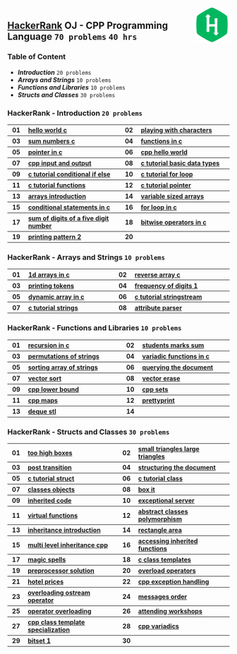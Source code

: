<img align="right" width="80" src="/logos/hackerrank.jpg">

## [HackerRank](https://www.hackerrank.com/) OJ - CPP Programming Language `70 problems` `40 hrs`

### Table of Content

- ***Introduction***                 `20 problems`
- ***Arrays and Strings***           `10 problems`
- ***Functions and Libraries***      `10 problems`
- ***Structs and Classes***          `30 problems`

### HackerRank - Introduction `20 problems`

<table>
    <tbody>
        <tr>
<th align="center" width="50px">01</th><th align="left" width="550px"><a href="https://www.hackerrank.com/challenges/hello-world-c/problem">hello world c</a></th>
<th align="center" width="50px">02</th><th align="left" width="550px"><a href="https://www.hackerrank.com/challenges/playing-with-characters/problem">playing with characters</a></th>
        </tr>
        <tr>
<th align="center" width="50px">03</th><th align="left" width="550px"><a href="https://www.hackerrank.com/challenges/sum-numbers-c/problem">sum numbers c</a></th>
<th align="center" width="50px">04</th><th align="left" width="550px"><a href="https://www.hackerrank.com/challenges/functions-in-c/problem">functions in c</a></th>
        </tr>
        <tr>
<th align="center" width="50px">05</th><th align="left" width="550px"><a href="https://www.hackerrank.com/challenges/pointer-in-c/problem">pointer in c</a></th>
<th align="center" width="50px">06</th><th align="left" width="550px"><a href="https://www.hackerrank.com/challenges/cpp-hello-world/problem">cpp hello world</a></th>
        </tr>
        <tr>
<th align="center" width="50px">07</th><th align="left" width="550px"><a href="https://www.hackerrank.com/challenges/cpp-input-and-output/problem">cpp input and output</a></th>
<th align="center" width="50px">08</th><th align="left" width="550px"><a href="https://www.hackerrank.com/challenges/c-tutorial-basic-data-types/problem">c tutorial basic data types</a></th>
        </tr>
        <tr>
<th align="center" width="50px">09</th><th align="left" width="550px"><a href="https://www.hackerrank.com/challenges/c-tutorial-conditional-if-else/problem">c tutorial conditional if else</a></th>
<th align="center" width="50px">10</th><th align="left" width="550px"><a href="https://www.hackerrank.com/challenges/c-tutorial-for-loop/problem">c tutorial for loop</a></th>
        </tr>
        <tr>
<th align="center" width="50px">11</th><th align="left" width="550px"><a href="https://www.hackerrank.com/challenges/c-tutorial-functions/problem">c tutorial functions</a></th>
<th align="center" width="50px">12</th><th align="left" width="550px"><a href="https://www.hackerrank.com/challenges/c-tutorial-pointer/problem">c tutorial pointer</a></th>
        </tr>
        <tr>
<th align="center" width="50px">13</th><th align="left" width="550px"><a href="https://www.hackerrank.com/challenges/arrays-introduction/problem">arrays introduction</a></th>
<th align="center" width="50px">14</th><th align="left" width="550px"><a href="https://www.hackerrank.com/challenges/variable-sized-arrays/problem">variable sized arrays</a></th>
        </tr>
        <tr>
<th align="center" width="50px">15</th><th align="left" width="550px"><a href="https://www.hackerrank.com/challenges/conditional-statements-in-c/problem">conditional statements in c</a></th>
<th align="center" width="50px">16</th><th align="left" width="550px"><a href="https://www.hackerrank.com/challenges/for-loop-in-c/problem">for loop in c</a></th>
        </tr>
        <tr>
<th align="center" width="50px">17</th><th align="left" width="550px"><a href="https://www.hackerrank.com/challenges/sum-of-digits-of-a-five-digit-number/problem">sum of digits of a five digit number</a></th>
<th align="center" width="50px">18</th><th align="left" width="550px"><a href="https://www.hackerrank.com/challenges/bitwise-operators-in-c/problem">bitwise operators in c</a></th>
        </tr>
        <tr>
<th align="center" width="50px">19</th><th align="left" width="550px"><a href="https://www.hackerrank.com/challenges/printing-pattern-2/problem">printing pattern 2</a></th>
<th align="center" width="50px">20</th><th align="left" width="550px"><a href=""></a></th>
        </tr>
    </tbody>
</table>

### HackerRank - Arrays and Strings `10 problems`

<table>
    <tbody>
        <tr>
<th align="center" width="50px">01</th><th align="left" width="550px"><a href="https://www.hackerrank.com/challenges/1d-arrays-in-c/problem">1d arrays in c</a></th>
<th align="center" width="50px">02</th><th align="left" width="550px"><a href="https://www.hackerrank.com/challenges/reverse-array-c/problem">reverse array c</a></th>
        </tr>
        <tr>
<th align="center" width="50px">03</th><th align="left" width="550px"><a href="https://www.hackerrank.com/challenges/printing-tokens-/problem">printing tokens </a></th>
<th align="center" width="50px">04</th><th align="left" width="550px"><a href="https://www.hackerrank.com/challenges/frequency-of-digits-1/problem">frequency of digits 1</a></th>
        </tr>
        <tr>
<th align="center" width="50px">05</th><th align="left" width="550px"><a href="https://www.hackerrank.com/challenges/dynamic-array-in-c/problem">dynamic array in c</a></th>
<th align="center" width="50px">06</th><th align="left" width="550px"><a href="https://www.hackerrank.com/challenges/c-tutorial-stringstream/problem">c tutorial stringstream</a></th>
        </tr>
        <tr>
<th align="center" width="50px">07</th><th align="left" width="550px"><a href="https://www.hackerrank.com/challenges/c-tutorial-strings/problem">c tutorial strings</a></th>
<th align="center" width="50px">08</th><th align="left" width="550px"><a href="https://www.hackerrank.com/challenges/attribute-parser/problem">attribute parser</a></th>
        </tr>
    </tbody>
</table>

### HackerRank - Functions and Libraries `10 problems`

<table>
    <tbody>
        <tr>
<th align="center" width="50px">01</th><th align="left" width="550px"><a href="https://www.hackerrank.com/challenges/recursion-in-c/problem">recursion in c</a></th>
<th align="center" width="50px">02</th><th align="left" width="550px"><a href="https://www.hackerrank.com/challenges/students-marks-sum/problem">students marks sum</a></th>
        </tr>
        <tr>
<th align="center" width="50px">03</th><th align="left" width="550px"><a href="https://www.hackerrank.com/challenges/permutations-of-strings/problem">permutations of strings</a></th>
<th align="center" width="50px">04</th><th align="left" width="550px"><a href="https://www.hackerrank.com/challenges/variadic-functions-in-c/problem">variadic functions in c</a></th>
        </tr>
        <tr>
<th align="center" width="50px">05</th><th align="left" width="550px"><a href="https://www.hackerrank.com/challenges/sorting-array-of-strings/problem">sorting array of strings</a></th>
<th align="center" width="50px">06</th><th align="left" width="550px"><a href="https://www.hackerrank.com/challenges/querying-the-document/problem">querying the document</a></th>
        </tr>
        <tr>
<th align="center" width="50px">07</th><th align="left" width="550px"><a href="https://www.hackerrank.com/challenges/vector-sort/problem">vector sort</a></th>
<th align="center" width="50px">08</th><th align="left" width="550px"><a href="https://www.hackerrank.com/challenges/vector-erase/problem">vector erase</a></th>
        </tr>
        <tr>
<th align="center" width="50px">09</th><th align="left" width="550px"><a href="https://www.hackerrank.com/challenges/cpp-lower-bound/problem">cpp lower bound</a></th>
<th align="center" width="50px">10</th><th align="left" width="550px"><a href="https://www.hackerrank.com/challenges/cpp-sets/problem">cpp sets</a></th>
        </tr>
        <tr>
<th align="center" width="50px">11</th><th align="left" width="550px"><a href="https://www.hackerrank.com/challenges/cpp-maps/problem">cpp maps</a></th>
<th align="center" width="50px">12</th><th align="left" width="550px"><a href="https://www.hackerrank.com/challenges/prettyprint/problem">prettyprint</a></th>
        </tr>
        <tr>
<th align="center" width="50px">13</th><th align="left" width="550px"><a href="https://www.hackerrank.com/challenges/deque-stl/problem">deque stl</a></th>
<th align="center" width="50px">14</th><th align="left" width="550px"><a href=""></a></th>
        </tr>
    </tbody>
</table>

### HackerRank - Structs and Classes `30 problems`

<table>
    <tbody>
        <tr>
<th align="center" width="50px">01</th><th align="left" width="550px"><a href="https://www.hackerrank.com/challenges/too-high-boxes/problem">too high boxes</a></th>
<th align="center" width="50px">02</th><th align="left" width="550px"><a href="https://www.hackerrank.com/challenges/small-triangles-large-triangles/problem">small triangles large triangles</a></th>
        </tr>
        <tr>
<th align="center" width="50px">03</th><th align="left" width="550px"><a href="https://www.hackerrank.com/challenges/post-transition/problem">post transition</a></th>
<th align="center" width="50px">04</th><th align="left" width="550px"><a href="https://www.hackerrank.com/challenges/structuring-the-document/problem">structuring the document</a></th>
        </tr>
        <tr>
<th align="center" width="50px">05</th><th align="left" width="550px"><a href="https://www.hackerrank.com/challenges/c-tutorial-struct/problem">c tutorial struct</a></th>
<th align="center" width="50px">06</th><th align="left" width="550px"><a href="https://www.hackerrank.com/challenges/c-tutorial-class/problem">c tutorial class</a></th>
        </tr>
        <tr>
<th align="center" width="50px">07</th><th align="left" width="550px"><a href="https://www.hackerrank.com/challenges/classes-objects/problem">classes objects</a></th>
<th align="center" width="50px">08</th><th align="left" width="550px"><a href="https://www.hackerrank.com/challenges/box-it/problem">box it</a></th>
        </tr>
        <tr>
<th align="center" width="50px">09</th><th align="left" width="550px"><a href="https://www.hackerrank.com/challenges/inherited-code/problem">inherited code</a></th>
<th align="center" width="50px">10</th><th align="left" width="550px"><a href="https://www.hackerrank.com/challenges/exceptional-server/problem">exceptional server</a></th>
        </tr>
        <tr>
<th align="center" width="50px">11</th><th align="left" width="550px"><a href="https://www.hackerrank.com/challenges/virtual-functions/problem">virtual functions</a></th>
<th align="center" width="50px">12</th><th align="left" width="550px"><a href="https://www.hackerrank.com/challenges/abstract-classes-polymorphism/problem">abstract classes polymorphism</a></th>
        </tr>
        <tr>
<th align="center" width="50px">13</th><th align="left" width="550px"><a href="https://www.hackerrank.com/challenges/inheritance-introduction/problem">inheritance introduction</a></th>
<th align="center" width="50px">14</th><th align="left" width="550px"><a href="https://www.hackerrank.com/challenges/rectangle-area/problem">rectangle area</a></th>
        </tr>
        <tr>
<th align="center" width="50px">15</th><th align="left" width="550px"><a href="https://www.hackerrank.com/challenges/multi-level-inheritance-cpp/problem">multi level inheritance cpp</a></th>
<th align="center" width="50px">16</th><th align="left" width="550px"><a href="https://www.hackerrank.com/challenges/accessing-inherited-functions/problem">accessing inherited functions</a></th>
        </tr>
        <tr>
<th align="center" width="50px">17</th><th align="left" width="550px"><a href="https://www.hackerrank.com/challenges/magic-spells/problem">magic spells</a></th>
<th align="center" width="50px">18</th><th align="left" width="550px"><a href="https://www.hackerrank.com/challenges/c-class-templates/problem">c class templates</a></th>
        </tr>
        <tr>
<th align="center" width="50px">19</th><th align="left" width="550px"><a href="https://www.hackerrank.com/challenges/preprocessor-solution/problem">preprocessor solution</a></th>
<th align="center" width="50px">20</th><th align="left" width="550px"><a href="https://www.hackerrank.com/challenges/overload-operators/problem">overload operators</a></th>
        </tr>
        <tr>
<th align="center" width="50px">21</th><th align="left" width="550px"><a href="https://www.hackerrank.com/challenges/hotel-prices/problem">hotel prices</a></th>
<th align="center" width="50px">22</th><th align="left" width="550px"><a href="https://www.hackerrank.com/challenges/cpp-exception-handling/problem">cpp exception handling</a></th>
        </tr>
        <tr>
<th align="center" width="50px">23</th><th align="left" width="550px"><a href="https://www.hackerrank.com/challenges/overloading-ostream-operator/problem">overloading ostream operator</a></th>
<th align="center" width="50px">24</th><th align="left" width="550px"><a href="https://www.hackerrank.com/challenges/messages-order/problem">messages order</a></th>
        </tr>
        <tr>
<th align="center" width="50px">25</th><th align="left" width="550px"><a href="https://www.hackerrank.com/challenges/operator-overloading/problem">operator overloading</a></th>
<th align="center" width="50px">26</th><th align="left" width="550px"><a href="https://www.hackerrank.com/challenges/attending-workshops/problem">attending workshops</a></th>
        </tr>
        <tr>
<th align="center" width="50px">27</th><th align="left" width="550px"><a href="https://www.hackerrank.com/challenges/cpp-class-template-specialization/problem">cpp class template specialization</a></th>
<th align="center" width="50px">28</th><th align="left" width="550px"><a href="https://www.hackerrank.com/challenges/cpp-variadics/problem">cpp variadics</a></th>
        </tr>
        <tr>
<th align="center" width="50px">29</th><th align="left" width="550px"><a href="https://www.hackerrank.com/challenges/bitset-1/problem">bitset 1</a></th>
<th align="center" width="50px">30</th><th align="left" width="550px"><a href=""></a></th>
        </tr>
    </tbody>
</table>
